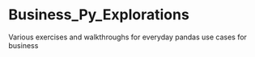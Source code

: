 # Business_Py_Explorations
Various exercises and walkthroughs for everyday pandas use cases for business
